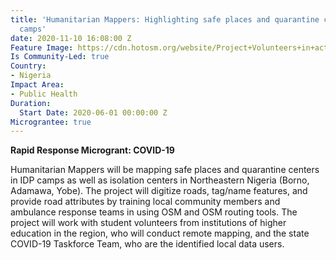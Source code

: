 ```yaml
---
title: 'Humanitarian Mappers: Highlighting safe places and quarantine centers in IDP
  camps'
date: 2020-11-10 16:08:00 Z
Feature Image: https://cdn.hotosm.org/website/Project+Volunteers+in+action+(2)+(1).jpg
Is Community-Led: true
Country:
- Nigeria
Impact Area:
- Public Health
Duration:
  Start Date: 2020-06-01 00:00:00 Z
Micrograntee: true
---
```


**Rapid Response Microgrant: COVID-19**

Humanitarian Mappers will be mapping safe places and quarantine centers in IDP camps as well as isolation centers in Northeastern Nigeria (Borno, Adamawa, Yobe). The project will digitize roads, tag/name features, and provide road attributes by training local community members and ambulance response teams in using OSM and OSM routing tools. The project will work with student volunteers from institutions of higher education in the region, who will conduct remote mapping, and the state COVID-19 Taskforce Team, who are the identified local data users.